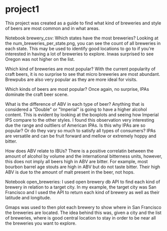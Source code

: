 # project1

This project was created as a guide to find what kind of breweries and style of beers are most common and in what areas.

Notebook brewery_csv:
Which states have the most breweries?
Looking at the num_breweries_per_state.png, you can see the count of all breweries in each state. This may be used to identify good locations to go to if you're interested in having a lot of breweries to explore. Inwas surprised to see Oregon was not higher on the list. 

Which kind of breweries are most popular?
With the current popularity of craft beers, it is no surprise to see that micro breweries are most abundant. Brewpubs are also very popular as they are more ideal for visits.

Which kinds of beers are most popular?
Once again, no surprise, IPAs dominate the craft beer scene.

What is the difference of ABV in each type of beer?
Anything that is considered a "Double" or "Imperial" is going to have a higher alcohol content. This is evident by looking at the boxplots and seeing how Imperial IPS compare to the other styles.
I found this observation very interesting due the range and oultliers of American IPAs. Is this why IPAs are so popular? Or do they vary so much to satisfy all types of consumers? IPAs are versatile and can be fruit forward and mellow or extremely hoppy and bitter. 

How does ABV relate to IBUs?
There is a positive correlatin between the amount of alcohol by volume and the international bitterness units, however, this does not imply all beers high in ABV are bitter. For example, most bourbon barrel age stouts are high in ABV but do not taste bitter. Their high ABV is due to the amount of malt present in the beer, not hops. 

Notebook open_breweries:
I used open brewery db API to find each kind of brewery in relation to a target city. In my example, the target city was San Francisco and I used the API to return each kind of brewery as well as their latitude and longitude. 

Gmaps was used to then plot each brewery to show where in San Francisco the breweries are located. The idea behind this was, given a city and the list of breweries, where is good central location to stay in order to be near all the breweries you want to explore.
